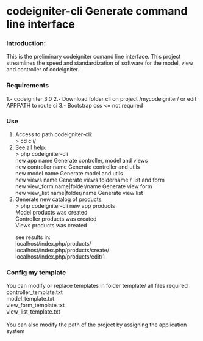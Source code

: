 # codeigniter-cli Generate command line interface #

### Introduction:
This is the preliminary codeigniter comand line interface.
This project streamlines the speed and standardization of software for the model, view and controller of codeigniter.

### Requirements
1.- codeigniter 3.0
2.- Download folder cli on project /mycodeigniter/ or edit APPPATH to route ci
3.- Bootstrap css <= not required

### Use
<ol>
	<li>
		Access to path codeigniter-cli:<br>
		> cd cli/
	</li>
	<li>
		See all help:<br>
		> php codeigniter-cli 
		<br> new	app			name		 Generate controller, model and views
		<br> new	controller	name		 Generate controller and utils
		<br> new	model		name		 Generate model and utils
		<br> new	views		name		 Generate views foldername / list and form
		<br> new	view_form	name|folder/name Generate view form
		<br> new	view_list	name|folder/name Generate view list 
	</li>
	<li>
		Generate new catalog of products: <br>
		> php codeigniter-cli new app products
		<br>Model products was created
		<br>Controller products was created
		<br>Views products was created
		<p>
			see results in:
			<br>localhost/index.php/products/
			<br>localhost/index.php/products/create/
			<br>localhost/index.php/products/edit/1
		</p>
	</li>	
</ol>

### Config my template
You can modify or replace templates in folder template/ all files required
<br>
	controller_template.txt<br>
	model_template.txt <br>
	view_form_template.txt <br>
	view_list_template.txt<br>
<br>
You can also modify the path of the project by assigning the application system